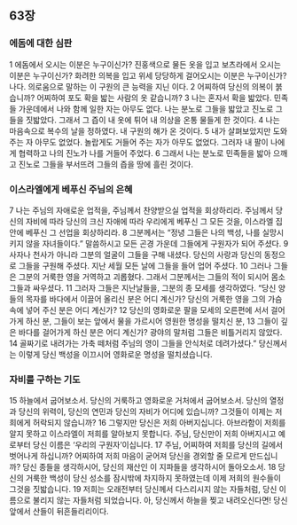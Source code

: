 ## 63장
### 에돔에 대한 심판
1 에돔에서 오시는 이분은 누구이신가? 진홍색으로 물든 옷을 입고 보츠라에서 오시는 이분은 누구이신가? 화려한 의복을 입고 위세 당당하게 걸어오시는 이분은 누구이신가? 나다. 의로움으로 말하는 이 구원의 큰 능력을 지닌 이다.
2 어찌하여 당신의 의복이 붉습니까? 어찌하여 포도 확을 밟는 사람의 옷 같습니까?
3 나는 혼자서 확을 밟았다. 민족들 가운데에서 나와 함께 일한 자는 아무도 없다. 나는 분노로 그들을 밟았고 진노로 그들을 짓밟았다. 그래서 그 즙이 내 옷에 튀어 내 의상을 온통 물들게 한 것이다.
4 나는 마음속으로 복수의 날을 정하였다. 내 구원의 해가 온 것이다.
5 내가 살펴보았지만 도와주는 자 아무도 없었다. 놀랍게도 거들어 주는 자가 아무도 없었다. 그러자 내 팔이 나에게 협력하고 나의 진노가 나를 거들어 주었다.
6 그래서 나는 분노로 민족들을 밟아 으깨고 진노로 그들을 부서뜨려 그들의 즙을 땅에 흘린 것이다.
### 이스라엘에게 베푸신 주님의 은혜
7 나는 주님의 자애로운 업적을, 주님께서 찬양받으실 업적을 회상하리라. 주님께서 당신의 자비에 따라 당신의 크신 자애에 따라 우리에게 베푸신 그 모든 것을, 이스라엘 집안에 베푸신 그 선업을 회상하리라.
8 그분께서는 “정녕 그들은 나의 백성, 나를 실망시키지 않을 자녀들이다.” 말씀하시고 모든 곤경 가운데 그들에게 구원자가 되어 주셨다.
9 사자나 천사가 아니라 그분의 얼굴이 그들을 구해 내셨다. 당신의 사랑과 당신의 동정으로 그들을 구원해 주셨다. 지난 세월 모든 날에 그들을 들어 업어 주셨다.
10 그러나 그들은 그분의 거룩한 영을 거역하고 괴롭혔다. 그래서 그분께서는 그들의 적이 되시어 몸소 그들과 싸우셨다.
11 그러자 그들은 지난날들을, 그분의 종 모세를 생각하였다. “당신 양들의 목자를 바다에서 이끌어 올리신 분은 어디 계신가? 당신의 거룩한 영을 그의 가슴속에 넣어 주신 분은 어디 계신가?
12 당신의 영화로운 팔을 모세의 오른편에 서서 걸어가게 하신 분, 그들이 보는 앞에서 물을 가르시어 영원한 명성을 떨치신 분,
13 그들이 깊은 바다를 걸어가게 하신 분은 어디 계신가? 광야의 말처럼 그들은 비틀거리지 않았다.
14 골짜기로 내려가는 가축 떼처럼 주님의 영이 그들을 안식처로 데려가셨다.” 당신께서는 이렇게 당신 백성을 이끄시어 영화로운 명성을 떨치셨습니다.
### 자비를 구하는 기도
15 하늘에서 굽어보소서. 당신의 거룩하고 영화로운 거처에서 굽어보소서. 당신의 열정과 당신의 위력이, 당신의 연민과 당신의 자비가 어디에 있습니까? 그것들이 이제는 저희에게 허락되지 않습니까?
16 그렇지만 당신은 저희 아버지십니다. 아브라함이 저희를 알지 못하고 이스라엘이 저희를 알아보지 못합니다. 주님, 당신만이 저희 아버지시고 예로부터 당신 이름은 ‘우리의 구원자’이십니다.
17 주님, 어찌하여 저희를 당신의 길에서 벗어나게 하십니까? 어찌하여 저희 마음이 굳어져 당신을 경외할 줄 모르게 만드십니까? 당신 종들을 생각하시어, 당신의 재산인 이 지파들을 생각하시어 돌아오소서.
18 당신의 거룩한 백성이 당신 성소를 잠시밖에 차지하지 못하였는데 이제 저희의 원수들이 그것을 짓밟습니다.
19 저희는 오래전부터 당신께서 다스리시지 않는 자들처럼, 당신 이름으로 불리지 않는 자들처럼 되었습니다. 아, 당신께서 하늘을 찢고 내려오신다면! 당신 앞에서 산들이 뒤흔들리리이다.
